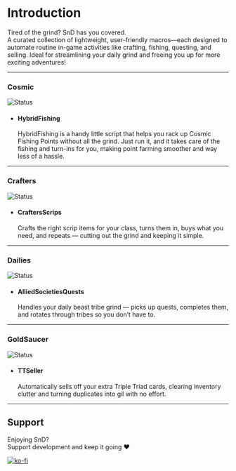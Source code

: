 # Introduction
Tired of the grind? SnD has you covered.  
A curated collection of lightweight, user-friendly macros—each designed to automate
routine in-game activities like crafting, fishing, questing, and selling. Ideal for
streamlining your daily grind and freeing you up for more exciting adventures!

---

### Cosmic
![Status](https://img.shields.io/badge/status-working-brightgreen)

- #### HybridFishing
  HybridFishing is a handy little script that helps you rack up Cosmic Fishing
  Points without all the grind. Just run it, and it takes care of the fishing
  and turn-ins for you, making point farming smoother and way less of a hassle.

---

### Crafters
![Status](https://img.shields.io/badge/status-working-brightgreen)

- #### CraftersScrips
  Crafts the right scrip items for your class, turns them in, buys what you need,
  and repeats — cutting out the grind and keeping it simple.

---

### Dailies
![Status](https://img.shields.io/badge/status-working-brightgreen)

- #### AlliedSocietiesQuests
  Handles your daily beast tribe grind — picks up quests, completes them, and
  rotates through tribes so you don’t have to.

---

### GoldSaucer
![Status](https://img.shields.io/badge/status-working-brightgreen)

- #### TTSeller
  Automatically sells off your extra Triple Triad cards, clearing inventory
  clutter and turning duplicates into gil with no effort.

---

## Support

Enjoying SnD?  
Support development and keep it going ❤️  

[![ko-fi](https://ko-fi.com/img/githubbutton_sm.svg)](https://ko-fi.com/minnuverse)
